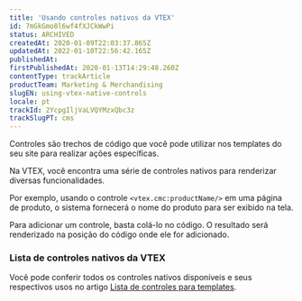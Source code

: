 ```yaml
---
title: 'Usando controles nativos da VTEX'
id: 7mGkGmo8l6wf4fXJCkWwPi
status: ARCHIVED
createdAt: 2020-01-09T22:03:37.865Z
updatedAt: 2022-01-10T22:56:42.165Z
publishedAt: 
firstPublishedAt: 2020-01-13T14:29:48.260Z
contentType: trackArticle
productTeam: Marketing & Merchandising
slugEN: using-vtex-native-controls
locale: pt
trackId: 2YcpgIljVaLVQYMzxQbc3z
trackSlugPT: cms
---
```


Controles são trechos de código que você pode utilizar nos templates do seu site para realizar ações específicas.

Na VTEX, você encontra uma série de controles nativos para renderizar diversas funcionalidades.

Por exemplo, usando o controle `<vtex.cmc:productName/>` em uma página de produto, o sistema fornecerá o nome do produto para ser exibido na tela.

Para adicionar um controle, basta colá-lo no código. O resultado será renderizado na posição do código onde ele for adicionado.

### Lista de controles nativos da VTEX

Você pode conferir todos os controles nativos disponíveis e seus respectivos usos no artigo [Lista de controles para templates](https://help.vtex.com/pt/tutorial/lista-de-controles-para-templates).
